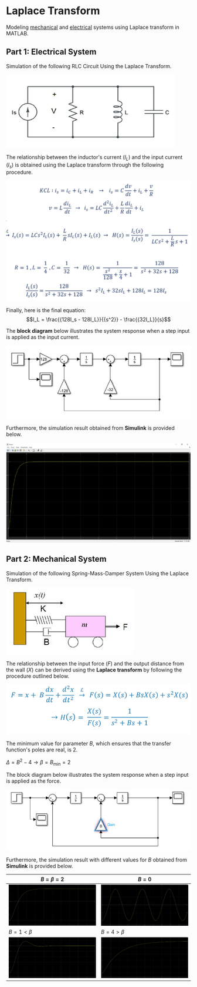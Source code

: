 # Laplace Transform
Modeling [mechanical](https://github.com/fardinabbasi/Laplace_Transform/blob/main/Part2.slx) and [electrical](https://github.com/fardinabbasi/Laplace_Transform/blob/main/Part1.slx) systems using Laplace transform in MATLAB.

## Part 1: Electrical System
Simulation of the following RLC Circuit Using the Laplace Transform.

<img src="/readme_images/rlc.jpg">

The relationship between the inductor's current $(I_L)$ and the input current $(I_s)$ is obtained using the Laplace transform through the following procedure.

<img src="/readme_images/kcl.jpg">

Finally, here is the final equation:
$$I_L = \frac{{128I_s - 128I_L}}{{s^2}} - \frac{{32I_L}}{s}$$

The **block diagram** below illustrates the system response when a step input is applied as the input current.

<img src="/readme_images/block.jpg">

Furthermore, the simulation result obtained from **Simulink** is provided below.

<img src="/readme_images/s1.jpg">

## Part 2: Mechanical System
Simulation of the following Spring-Mass-Damper System Using the Laplace Transform.

<img src="/readme_images/damper.jpg">

The relationship between the input force $(F)$ and the output distance from the wall $(X)$ can be derived using the **Laplace transform** by following the procedure outlined below.

<img src="/readme_images/force.jpg">

The minimum value for parameter $B$, which ensures that the transfer function's poles are real, is 2.

$\Delta = B^2 - 4 \rightarrow \beta = B_{\text{min}} = 2$

The block diagram below illustrates the system response when a step input is applied as the force.

<img src="/readme_images/block2.jpg">

Furthermore, the simulation result with different values for $B$ obtained from **Simulink** is provided below.

| $B = \beta =2$ | $B = 0$ |
| --- | --- |
| <img src="/readme_images/r1.jpg"> | <img src="/readme_images/r2.jpg"> |
| $B = 1 < \beta$ | $B = 4 > \beta$  |
| <img src="/readme_images/r3.jpg"> | <img src="/readme_images/r4.jpg"> |

